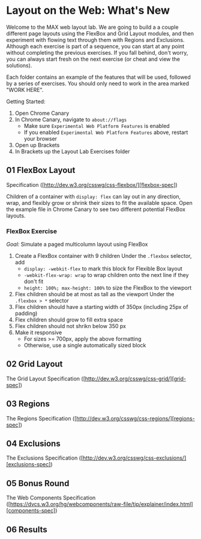 ---
---
[flexbox-spec]: http://dev.w3.org/csswg/css-flexbox/
[grid-spec]: http://dev.w3.org/csswg/css-grid/
[regions-spec]: http://dev.w3.org/csswg/css-regions/
[exclusions-spec]: http://dev.w3.org/csswg/css-exclusions/
[components-spec]: https://dvcs.w3.org/hg/webcomponents/raw-file/tip/explainer/index.html

# Layout on the Web: What's New

Welcome to the MAX web layout lab. We are going to build a a couple different page layouts using the FlexBox
and Grid Layout modules, and then experiment with flowing text through them with Regions and Exclusions. Although
each exercise is part of a sequence, you can start at any point without completing the previous exercises. If
you fall behind, don't worry, you can always start fresh on the next exercise (or cheat and view the solutions).

Each folder contains an example of the features that will be used, followed by a series of exercises. You
should only need to work in the area marked "WORK HERE".

Getting Started:
1.  Open Chrome Canary
2.  In Chrome Canary, navigate to `about://flags`
    * Make sure `Experimental Web Platform Features` is enabled
    * If you enabled `Experimental Web Platform Features` above, restart your browser
5.  Open up Brackets
6.  In Brackets up the Layout Lab Exercises folder

## 01 FlexBox Layout

Specification ([http://dev.w3.org/csswg/css-flexbox/][flexbox-spec])

Children of a container with `display: flex` can lay out in any direction, wrap, and flexibly grow or shrink their sizes to fit the available space. Open the example file in Chrome Canary to see two different potential FlexBox layouts.

### FlexBox Exercise

*Goal:* Simulate a paged multicolumn layout using FlexBox

1.  Create a FlexBox container with 9 children
    Under the `.flexbox` selector, add
    * `display: -webkit-flex` to mark this block for Flexible Box layout
    * `-webkit-flex-wrap: wrap` to wrap children onto the next line if they don't fit
    * `height: 100%; max-height: 100%` to size the FlexBox to the viewport
2. Flex children should be at most as tall as the viewport
    Under the `.flexbox > *` selector
3. Flex children should have a starting width of 350px (including 25px of padding)
4. Flex children should grow to fill extra space
5. Flex children should not shrikn below 350 px
6. Make it responsive
    * For sizes >= 700px, apply the above formatting
    * Otherwise, use a single automatically sized block

## 02 Grid Layout

The Grid Layout Specification ([http://dev.w3.org/csswg/css-grid/][grid-spec])

## 03 Regions

The Regions Specification ([http://dev.w3.org/csswg/css-regions/][regions-spec])

## 04 Exclusions

The Exclusions Specification ([http://dev.w3.org/csswg/css-exclusions/][exclusions-spec])

## 05 Bonus Round

The Web Components Specification ([https://dvcs.w3.org/hg/webcomponents/raw-file/tip/explainer/index.html][components-spec])
## 06 Results

